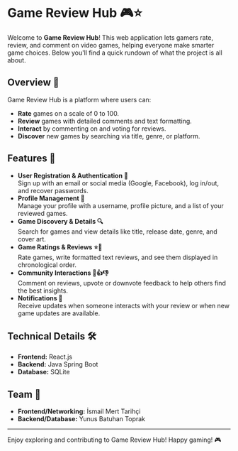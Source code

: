# Game Review Hub 🎮⭐

Welcome to **Game Review Hub**! This web application lets gamers rate, review, and comment on video games, helping everyone make smarter game choices. Below you'll find a quick rundown of what the project is all about.

## Overview 🌟

Game Review Hub is a platform where users can:

- **Rate** games on a scale of 0 to 100.
- **Review** games with detailed comments and text formatting.
- **Interact** by commenting on and voting for reviews.
- **Discover** new games by searching via title, genre, or platform.

## Features 🚀

- **User Registration & Authentication 🔐**  
  Sign up with an email or social media (Google, Facebook), log in/out, and recover passwords.
- **Profile Management 👤**  
  Manage your profile with a username, profile picture, and a list of your reviewed games.
- **Game Discovery & Details 🔍**  
  Search for games and view details like title, release date, genre, and cover art.
- **Game Ratings & Reviews ⭐📝**  
  Rate games, write formatted text reviews, and see them displayed in chronological order.
- **Community Interactions 💬👍👎**  
  Comment on reviews, upvote or downvote feedback to help others find the best insights.
- **Notifications 🔔**  
  Receive updates when someone interacts with your review or when new game updates are available.

## Technical Details 🛠️

- **Frontend:** React.js
- **Backend:** Java Spring Boot
- **Database:** SQLite

## Team 👥

- **Frontend/Networking:** İsmail Mert Tarihçi
- **Backend/Database:** Yunus Batuhan Toprak

---

Enjoy exploring and contributing to Game Review Hub! Happy gaming! 🎮
